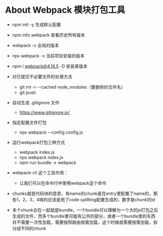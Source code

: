 # About Webpack 模块打包工具

- npm init -y 生成默认配置
- npm info webpack 查看历史所有版本
- webpack -v 全局的版本
- npx webpack -v 当前项目安装的版本
- npm i webpack@4.16.5 -D 安装某版本
- 对已提交不必要文件的处理方法
    - git rm -r --cached node_modules（要删除的文件名）
    - git push

- 自动生成 .gitignore 文件
    - https://www.gitignore.io/

- 指定配置文件打包
    - npx webpack --config config.js

- 运行webpack打包三种方式
    - webpack index.js
    - npx webpack index.js
    - npm run bundle -> webpack

- webpack-cli 这个工具作用：
    - 让我们可以在命令行中使用webpack这个命令

- chunks就是代码块的意思，有name的chunk是在entry里配置了name的，那些1，2，3，4啥的应该是用了code splitting配置生成的，数字是chunk的id

- 多个chunk合在一起就是bundle，一个bundle可以理解为一个大的js打包之后生成的文件，而多个bundle里可能有公共的部分，或者一个bundle里的东西并不需要一次性加载，需要按照路由按需加载，这个时候就需要按需加载，拆分成不同的chunk
